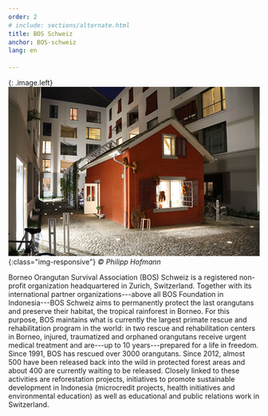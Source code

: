 ```yaml
---
order: 2
# include: sections/alternate.html
title: BOS Schweiz
anchor: BOS-schweiz
lang: en

---
```

{: .image.left}
![BOS HQ Zürich](/assets/img/bos-hq.jpg){:class="img-responsive"}
_&copy; Philipp Hofmann_

Borneo Orangutan Survival Association (BOS) Schweiz is a registered non-profit organization headquartered in Zurich, Switzerland. Together with its international partner organizations---above all BOS Foundation in Indonesia---BOS Schweiz aims to permanently protect the last orangutans and preserve their habitat, the tropical rainforest in Borneo. For this purpose, BOS maintains what is currently the largest primate rescue and rehabilitation program in the world: in two rescue and rehabilitation centers in Borneo, injured, traumatized and orphaned orangutans receive urgent medical treatment and are---up to 10 years---prepared for a life in freedom. Since 1991, BOS has rescued over 3000 orangutans. Since 2012, almost 500 have been released back into the wild in protected forest areas and about 400 are currently waiting to be released. Closely linked to these activities are reforestation projects, initiatives to promote sustainable development in Indonesia (microcredit projects, health initiatives and environmental education) as well as educational and public relations work in Switzerland. 

